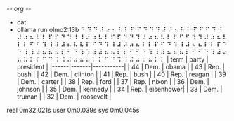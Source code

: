-*- org -*-

+ cat
+ ollama run olmo2:13b
⠙ ⠹ ⠹ ⠼ ⠴ ⠦ ⠧ ⠇ ⠏ ⠏ ⠙ ⠹ ⠹ ⠼ ⠼ ⠦ ⠧ ⠇ ⠏ ⠋ ⠋ ⠹ ⠸ ⠼ ⠴ ⠦ ⠧ ⠇ ⠏ ⠏ ⠙ ⠹ ⠸ ⠸ ⠴ ⠴ ⠧ ⠇ ⠏ ⠏ ⠙ ⠙ ⠹ ⠼ ⠴ ⠦ ⠧ ⠇ ⠏ ⠋ ⠋ ⠹ ⠹ ⠼ ⠴ ⠦ ⠧ ⠇ ⠇ ⠋ ⠋ ⠹ ⠸ ⠼ ⠼ ⠦ ⠧ ⠧ ⠏ ⠋ ⠙ ⠹ ⠸ ⠼ ⠼ ⠴ ⠦ ⠇ ⠇ ⠏ ⠋ ⠙ ⠹ ⠸ ⠼ ⠦ ⠦ ⠇ ⠇ ⠏ ⠙ ⠙ ⠸ ⠸ ⠼ ⠦ ⠧ ⠧ ⠏ ⠋ ⠙ ⠹ ⠹ ⠼ ⠼ ⠦ ⠦ ⠇ ⠏ ⠋ ⠋ ⠙ ⠹ ⠸ ⠼ ⠦ ⠦ ⠧ ⠇ ⠋ ⠋ ⠙ ⠹ ⠼ ⠴ ⠦ ⠧ ⠇ ⠏ ⠋ ⠙ ⠹ ⠸ ⠼ ⠴ ⠦ ⠦ ⠇ ⠇ ⠋ ⠙ ⠹ ⠸ ⠼ ⠴ ⠦ ⠦ ⠇ ⠇ | term | party | president |
|------|-------|-----------|
| 44   | Dem.  | obama      |
| 43   | Rep.  | bush       |
| 42   | Dem.  | clinton    |
| 41   | Rep.  | bush       |
| 40   | Rep.  | reagan     |
| 39   | Dem.  | carter     |
| 38   | Rep.  | ford       |
| 37   | Rep.  | nixon      |
| 36   | Dem.  | johnson    |
| 35   | Dem.  | kennedy    |
| 34   | Rep.  | eisenhower|
| 33   | Dem.  | truman     |
| 32   | Dem.  | roosevelt  |



real	0m32.021s
user	0m0.039s
sys	0m0.045s
